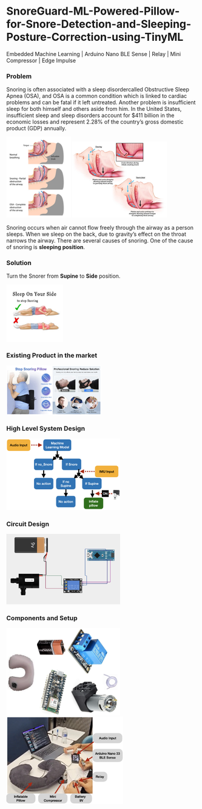 # SnoreGuard-ML-Powered-Pillow-for-Snore-Detection-and-Sleeping-Posture-Correction-using-TinyML
Embedded Machine Learning | Arduino Nano BLE Sense | Relay | Mini Compressor | Edge Impulse

### Problem
Snoring is often associated with a sleep disordercalled Obstructive Sleep Apnea (OSA), and OSA is a common condition which is linked to cardiac problems and can be fatal if it left untreated. Another problem is insufficient sleep for both himself and others aside from him.
In the United States, insufficient sleep and sleep disorders account for $411 billion in the economic losses and represent 2.28% of the country’s gross domestic product (GDP) annually.

<img src="https://github.com/Dherya27/SnoreGuard-ML-Powered-Pillow-for-Snore-Detection-and-Sleeping-Posture-Correction-using-TinyML/blob/main/OSA_stage_process.jpg" alt="Image 1" 
 width="170"> <img src="https://github.com/Dherya27/SnoreGuard-ML-Powered-Pillow-for-Snore-Detection-and-Sleeping-Posture-Correction-using-TinyML/blob/main/pillar-snoring.jpg" alt="Image 2" width="250"/>

Snoring occurs when air cannot flow freely through the airway as a person sleeps. When we sleep on the back, due to gravity’s effect on the throat narrows the airway.
There are several causes of snoring. One of the cause of snoring is **sleeping position**.

### Solution
Turn the Snorer from **Supine** to **Side** position.

<img src="https://github.com/Dherya27/SnoreGuard-ML-Powered-Pillow-for-Snore-Detection-and-Sleeping-Posture-Correction-using-TinyML/blob/main/recommended_sleeping_position.jpeg" alt="Image 1" width="150">

### Existing Product in the market
<img src="https://github.com/Dherya27/SnoreGuard-ML-Powered-Pillow-for-Snore-Detection-and-Sleeping-Posture-Correction-using-TinyML/blob/main/existing_product.png" alt="Image 1" width="250">

### High Level System Design
<img src="https://github.com/Dherya27/SnoreGuard-ML-Powered-Pillow-for-Snore-Detection-and-Sleeping-Posture-Correction-using-TinyML/blob/main/high_design_1.png" alt="Image 1" width="300">

### Circuit Design
<img src="https://github.com/Dherya27/SnoreGuard-ML-Powered-Pillow-for-Snore-Detection-and-Sleeping-Posture-Correction-using-TinyML/blob/main/circuit_design.png" alt="Image 1" width="300">

### Components and Setup
<img src="https://github.com/Dherya27/SnoreGuard-ML-Powered-Pillow-for-Snore-Detection-and-Sleeping-Posture-Correction-using-TinyML/blob/main/Components.png" alt="Image 1" width="300"> <img src="https://github.com/Dherya27/SnoreGuard-ML-Powered-Pillow-for-Snore-Detection-and-Sleeping-Posture-Correction-using-TinyML/blob/main/Setup.png" alt="Image 2" width="308">






